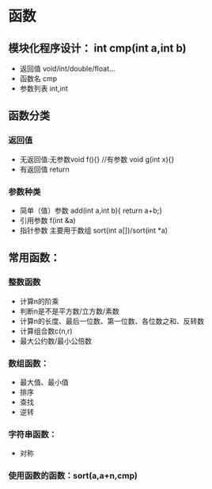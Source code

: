 # 函数
## 	模块化程序设计： int cmp(int a,int b)
- 	返回值 void/int/double/float…
-	函数名 cmp
-	参数列表 int,int
## 	函数分类
### 返回值
-	无返回值:无参数void f(){} //有参数 void g(int x){}  
-	有返回值 return
### 	参数种类
-	 简单（值）参数 add(int a,int b){  return a+b;}
-	引用参数  f(int &a)
-	指针参数 主要用于数组 sort(int a[])/sort(int *a)
## 	常用函数：
### 整数函数
-	计算n的阶乘
-	判断n是不是平方数/立方数/素数
-	计算n的长度、最后一位数、第一位数、各位数之和、反转数
-	计算组合数c(n,r)
-	最大公约数/最小公倍数


###  数组函数：
-	最大值、最小值
-	排序
-	查找
-	逆转

### 字符串函数：
-	对称

###  使用函数的函数：sort(a,a+n,cmp)
